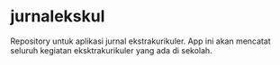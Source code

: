 # jurnalekskul
Repository untuk aplikasi jurnal ekstrakurikuler. App ini akan mencatat seluruh kegiatan eksktrakurikuler yang ada di sekolah.

